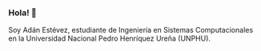 ### Hola! 👋

Soy Adán Estévez, estudiante de Ingeniería en Sistemas Computacionales en la Universidad Nacional Pedro Henríquez Ureña (UNPHU).

<!--
**ae22-1944/ae22-1944** is a ✨ _special_ ✨ repository because its `README.md` (this file) appears on your GitHub profile.

Here are some ideas to get you started:

- 🔭 I’m currently working on ...
- 🌱 I’m currently learning ...
- 👯 I’m looking to collaborate on ...
- 🤔 I’m looking for help with ...
- 💬 Ask me about ...
- 📫 How to reach me: ...
- 😄 Pronouns: ...
- ⚡ Fun fact: ...
-->
